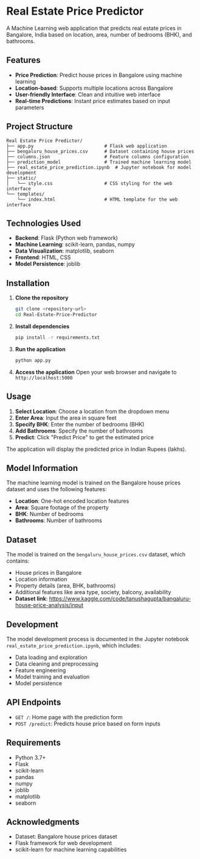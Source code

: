 # Real Estate Price Predictor

A Machine Learning web application that predicts real estate prices in Bangalore, India based on location, area, number of bedrooms (BHK), and bathrooms.

## Features

- **Price Prediction**: Predict house prices in Bangalore using machine learning
- **Location-based**: Supports multiple locations across Bangalore
- **User-friendly Interface**: Clean and intuitive web interface
- **Real-time Predictions**: Instant price estimates based on input parameters

## Project Structure

```
Real Estate Price Predictor/
├── app.py                          # Flask web application
├── bengaluru_house_prices.csv      # Dataset containing house prices
├── columns.json                    # Feature columns configuration
├── prediction_model                # Trained machine learning model
├── real_estate_price_prediction.ipynb  # Jupyter notebook for model development
├── static/
│   └── style.css                   # CSS styling for the web interface
└── templates/
    └── index.html                  # HTML template for the web interface
```

## Technologies Used

- **Backend**: Flask (Python web framework)
- **Machine Learning**: scikit-learn, pandas, numpy
- **Data Visualization**: matplotlib, seaborn
- **Frontend**: HTML, CSS
- **Model Persistence**: joblib

## Installation

1. **Clone the repository**
   ```bash
   git clone <repository-url>
   cd Real-Estate-Price-Predictor
   ```

2. **Install dependencies**
   ```bash
   pip install -r requirements.txt
   ```

3. **Run the application**
   ```bash
   python app.py
   ```

4. **Access the application**
   Open your web browser and navigate to `http://localhost:5000`

## Usage

1. **Select Location**: Choose a location from the dropdown menu
2. **Enter Area**: Input the area in square feet
3. **Specify BHK**: Enter the number of bedrooms (BHK)
4. **Add Bathrooms**: Specify the number of bathrooms
5. **Predict**: Click "Predict Price" to get the estimated price

The application will display the predicted price in Indian Rupees (lakhs).

## Model Information

The machine learning model is trained on the Bangalore house prices dataset and uses the following features:
- **Location**: One-hot encoded location features
- **Area**: Square footage of the property
- **BHK**: Number of bedrooms
- **Bathrooms**: Number of bathrooms

## Dataset

The model is trained on the `bengaluru_house_prices.csv` dataset, which contains:
- House prices in Bangalore
- Location information
- Property details (area, BHK, bathrooms)
- Additional features like area type, society, balcony, availability
- **Dataset link**: https://www.kaggle.com/code/tanushagupta/bangaluru-house-price-analysis/input

## Development

The model development process is documented in the Jupyter notebook `real_estate_price_prediction.ipynb`, which includes:
- Data loading and exploration
- Data cleaning and preprocessing
- Feature engineering
- Model training and evaluation
- Model persistence

## API Endpoints

- `GET /`: Home page with the prediction form
- `POST /predict`: Predicts house price based on form inputs

## Requirements

- Python 3.7+
- Flask
- scikit-learn
- pandas
- numpy
- joblib
- matplotlib
- seaborn

## Acknowledgments

- Dataset: Bangalore house prices dataset
- Flask framework for web development
- scikit-learn for machine learning capabilities 

